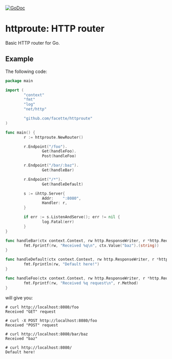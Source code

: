 [![GoDoc](https://godoc.org/github.com/facette/httproute?status.svg)](https://godoc.org/github.com/facette/httproute)

# httproute: HTTP router

Basic HTTP router for Go.

## Example

The following code:

```go
package main

import (
        "context"
        "fmt"
        "log"
        "net/http"

        "github.com/facette/httproute"
)

func main() {
        r := httproute.NewRouter()

        r.Endpoint("/foo").
                Get(handleFoo).
                Post(handleFoo)

        r.Endpoint("/bar/:baz").
                Get(handleBar)

        r.Endpoint("/*").
                Get(handleDefault)

        s := &http.Server{
                Addr:    ":8080",
                Handler: r,
        }

        if err := s.ListenAndServe(); err != nil {
                log.Fatal(err)
        }
}

func handleBar(ctx context.Context, rw http.ResponseWriter, r *http.Request) {
        fmt.Fprintf(rw, "Received %q\n", ctx.Value("baz").(string))
}

func handleDefault(ctx context.Context, rw http.ResponseWriter, r *http.Request) {
        fmt.Fprintln(rw, "Default here!")
}

func handleFoo(ctx context.Context, rw http.ResponseWriter, r *http.Request) {
        fmt.Fprintf(rw, "Received %q request\n", r.Method)
}
```

will give you:

```
# curl http://localhost:8080/foo
Received "GET" request

# curl -X POST http://localhost:8080/foo
Received "POST" request

# curl http://localhost:8080/bar/baz
Received "baz"

# curl http://localhost:8080/
Default here!
```
